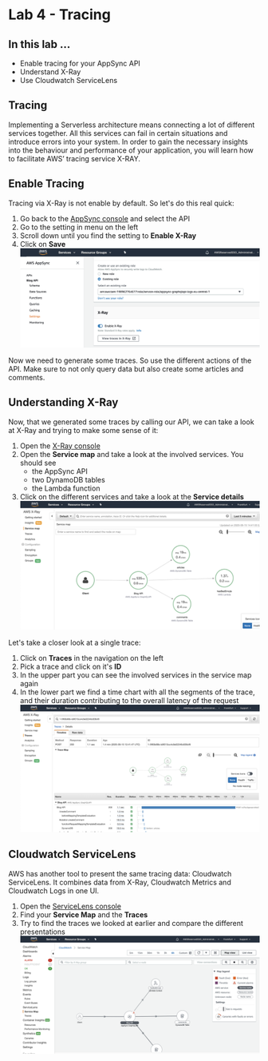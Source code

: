 # Lab 4 - Tracing

## In this lab …

* Enable tracing for your AppSync API
* Understand X-Ray
* Use Cloudwatch ServiceLens

## Tracing

Implementing a Serverless architecture means connecting a lot of different services together. 
All this services can fail in certain situations and introduce errors into your system. 
In order to gain the necessary insights into the behaviour and performance of your application, 
you will learn how to facilitate AWS’ tracing service X-RAY.


## Enable Tracing

Tracing via X-Ray is not enable by default. So let's do this real quick:

1. Go back to the [AppSync console](console.aws.amazon.com/appsync) and select the API
1. Go to the setting in menu on the left
1. Scroll down until you find the setting to **Enable X-Ray**
1. Click on **Save**
![Activate Tracing](./_media/lab4/xray_1.png)

Now we need to generate some traces. So use the different actions of the API. 
Make sure to not only query data but also create some articles and comments.

## Understanding X-Ray

Now, that we generated some traces by calling our API, we can take a look at X-Ray and trying to make some sense of it:

1. Open the [X-Ray console](https://console.aws.amazon.com/xray/home)
1. Open the **Service map** and take a look at the involved services. You should see 
    - the AppSync API
    - two DynamoDB tables
    - the Lambda function
1. Click on the different services and take a look at the **Service details**
![X-Ray Overview](./_media/lab4/xray_2.png)

Let's take a closer look at a single trace: 

1. Click on **Traces** in the navigation on the left
1. Pick a trace and click on it's **ID**
1. In the upper part you can see the involved services in the service map again
1. In the lower part we find a time chart with all the segments of the trace, and their duration contributing to the overall latency of the request
![Trace Details](./_media/lab4/xray_3.png)

## Cloudwatch ServiceLens

AWS has another tool to present the same tracing data: Cloudwatch ServiceLens. 
It combines data from X-Ray, Cloudwatch Metrics and Cloudwatch Logs in one UI.

1. Open the [ServiceLens console](https://console.aws.amazon.com/cloudwatch/home?region=eu-central-1#servicelens:)
1. Find your **Service Map** and the **Traces**
1. Try to find the traces we looked at earlier and compare the different presentations  
![CW ServiceLense Overview](./_media/lab4/xray_4.png)
